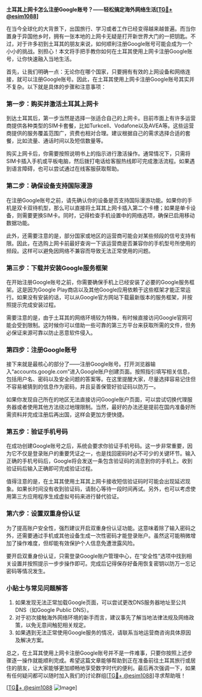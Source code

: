 **土耳其上网卡怎么注册Google账号？——轻松搞定海外网络生活[[TG💪+ @esim1088](https://t.me/s/esim1088)]**

在当今全球化的大背景下，出国旅行、学习或者工作已经变得越来越普遍。而当你置身于异国他乡时，拥有一张本地的上网卡无疑是打开新世界大门的一把钥匙。不过，对于许多初到土耳其的朋友来说，如何顺利注册Google账号可能会成为一个小小的挑战。别担心！本文将手把手教你如何在土耳其使用上网卡注册Google账号，让你快速融入当地生活。

首先，让我们明确一点：无论你在哪个国家，只要拥有有效的上网设备和网络连接，就可以注册Google账号。因此，在土耳其使用上网卡注册Google账号其实并不复杂。以下就是具体的步骤和注意事项：

### 第一步：购买并激活土耳其上网卡

到达土耳其后，第一步当然是选择一张适合自己的上网卡。目前市面上有许多运营商提供各种类型的SIM卡套餐，比如Turkcell、Vodafone以及AVEA等。这些运营商提供的服务覆盖范围广，资费也相对合理。建议根据自己的需求选择合适的套餐，比如流量、通话时间以及短信数量等。

购买上网卡后，你需要按照说明书上的指示进行激活操作。通常情况下，只需将SIM卡插入手机或平板电脑，然后拨打电话给客服热线即可完成激活流程。如果遇到语言障碍，也可以尝试通过在线客服获取帮助。

### 第二步：确保设备支持国际漫游

在注册Google账号之前，请先确认你的设备是否支持国际漫游功能。如果你的手机是双卡双待机型，那么可以直接将土耳其上网卡插入第二个卡槽；如果是单卡设备，则需要更换SIM卡。同时，记得检查手机设置中的网络选项，确保已启用移动数据功能。

此外，还需要注意的是，部分国家或地区的运营商可能会对某些频段的信号支持有限。因此，在选购上网卡前最好查询一下该运营商是否兼容你的手机型号所使用的频段。这样可以避免因网络不兼容而导致无法正常使用的问题。

### 第三步：下载并安装Google服务框架

在开始注册Google账号之前，你需要确保手机上已经安装了必要的Google服务框架。这是因为Google Play商店以及其他Google应用依赖于这些框架才能正常运行。如果没有安装的话，可以从Google官方网站下载最新版本的服务框架，并按照提示完成安装过程。

需要注意的是，由于土耳其的网络环境较为特殊，有时候直接访问Google官网可能会受到限制。这时候你可以借助一些可靠的第三方平台来获取所需的文件，但务必保证来源可靠以防止恶意软件侵入。

### 第四步：注册Google账号

接下来就是最核心的部分了——注册Google账号。打开浏览器输入“accounts.google.com”进入Google账户创建页面。按照指引填写相关信息，包括用户名、密码以及安全问题的答案等。在这里提醒大家，尽量选择容易记住但不容易被猜到的信息作为密码，并且妥善保管好验证码以防万一。

如果你发现自己所在的地区无法直接访问Google账户页面，可以尝试切换代理服务器或者使用其他方法绕过地理限制。当然，最好的办法还是提前在国内准备好所需资料并完成注册后再出国，这样会更加方便快捷。

### 第五步：验证手机号码

在成功创建Google账号之后，系统会要求你验证手机号码。这一步非常重要，因为它不仅是登录账户的重要凭证之一，也是找回密码时必不可少的关键环节。输入正确的手机号码后，Google将会发送一条包含验证码的消息到你的手机上。收到验证码后输入正确即可完成验证过程。

值得注意的是，在土耳其使用土耳其上网卡接收短信验证码时可能会出现延迟现象。如果长时间没有收到验证码，请耐心等待一段时间再试。另外，也可以考虑使用第三方应用程序生成虚拟号码来进行替代验证。

### 第六步：设置双重身份认证

为了提高账户安全性，强烈建议开启双重身份认证功能。这意味着除了输入密码之外，还需要通过手机或其他设备生成一次性密码才能登录账户。虽然这可能稍微增加了操作难度，但却能有效保护个人信息免遭泄露风险。

要开启双重身份认证，只需登录Google账户管理中心，在“安全性”选项中找到相关设置并按照提示一步步操作即可。完成后记得保存好备用恢复密钥以防万一忘记密码等情况发生。

### 小贴士与常见问题解答

1. 如果发现无法正常加载Google页面，可以尝试更改DNS服务器地址至公共DNS（如Google Public DNS）。
2. 对于初次接触海外网络环境的新手而言，建议事先了解当地法律法规及网络政策，以免无意间触犯相关规定。
3. 如果遇到无法正常使用Google服务的情况，请联系当地运营商咨询具体原因及解决方案。

总之，在土耳其使用上网卡注册Google账号并不是一件难事，只要你按照上述步骤逐一操作就能顺利完成。希望这篇文章能够帮助到正在准备前往土耳其旅行或居住的朋友，让大家能够更加顺畅地享受数字时代的便利。最后再次强调一下，如果有任何疑问都可以随时加入我们的讨论群组[[TG💪+ @esim1088](https://t.me/s/esim1088)]寻求帮助哦！

[[TG💪+ @esim1088](https://t.me/s/esim1088) ![Image](https://i.postimg.cc/4NQfJmqS/Snipaste-2025-05-13-00-14-12.png)]